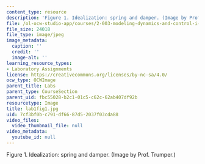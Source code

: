 ```yaml
---
content_type: resource
description: 'Figure 1. Idealization: spring and damper. (Image by Prof. Trumper.)'
file: /ol-ocw-studio-app/courses/2-003-modeling-dynamics-and-control-i-spring-2005/7cf3bf0bc791df6687d52037f03cda88_lab1fig1.jpg
file_size: 24018
file_type: image/jpeg
image_metadata:
  caption: ''
  credit: ''
  image-alt: ''
learning_resource_types:
- Laboratory Assignments
license: https://creativecommons.org/licenses/by-nc-sa/4.0/
ocw_type: OCWImage
parent_title: Labs
parent_type: CourseSection
parent_uid: fbc55028-b2c1-01c5-c62c-62ab407df92b
resourcetype: Image
title: lab1fig1.jpg
uid: 7cf3bf0b-c791-df66-87d5-2037f03cda88
video_files:
  video_thumbnail_file: null
video_metadata:
  youtube_id: null
---
```

Figure 1. Idealization: spring and damper. (Image by Prof. Trumper.)